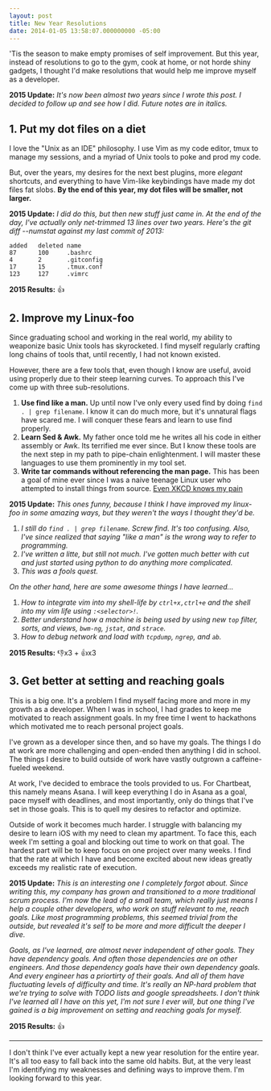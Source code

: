 ```yaml
---
layout: post
title: New Year Resolutions
date: 2014-01-05 13:58:07.000000000 -05:00
---
```

'Tis the season to make empty promises of self improvement. But this year, instead of resolutions to go to the gym, cook at home, or not horde shiny gadgets, I thought I'd make resolutions that would help me improve myself as a developer.

__2015 Update:__ _It's now been almost two years since I wrote this post. I decided to follow up and see how I did. Future notes are in italics._


## 1. Put my dot files on a diet
I love the "Unix as an IDE" philosophy. I use Vim as my code editor, tmux to manage my sessions, and a myriad of Unix tools to poke and prod my code.

But, over the years, my desires for the next best plugins, more _elegant_ shortcuts, and everything to have Vim-like keybindings have made my dot files fat slobs. __By the end of this year, my dot files will be smaller, not larger.__

__2015 Update:__ _I did do this, but then new stuff just came in. At the end of the day, I've actually only net-trimmed 13 lines over two years. Here's the git diff --numstat against my last commit of 2013:_

```
added	deleted	name
87      100		.bashrc
4       2		.gitconfig
17      15		.tmux.conf
123     127		.vimrc
```

__2015 Results:__ 👍


## 2. Improve my Linux-foo
Since graduating school and working in the real world, my ability to weaponize basic Unix tools has skyrocketed. I find myself regularly crafting long chains of tools that, until recently, I had not known existed.

However, there are a few tools that, even though I know are useful, avoid using properly due to their steep learning curves. To approach this I've come up with three sub-resolutions.

1. __Use find like a man.__ Up until now I've only every used find by doing ```find . | grep filename```. I know it can do much more, but it's unnatural flags have scared me. I will conquer these fears and learn to use find properly.
2. __Learn Sed & Awk.__ My father once told me he writes all his code in either assembly or Awk. Its terrified me ever since. But I know these tools are the next step in my path to pipe-chain enlightenment. I will master these languages to use them prominently in my tool set.
3. __Write tar commands without referencing the man page.__ This has been a goal of mine ever since I was a naive teenage Linux user who attempted to install things from source. [Even XKCD knows my pain](https://xkcd.com/1168/)

__2015 Update:__ _This ones funny, because I think I have improved my linux-foo in some amazing ways, but they weren't the ways I thought they'd be._

1. _I still do `find . | grep filename`. Screw find. It's too confusing. Also, I've since realized that saying "like a man" is the wrong way to refer to programming._
2. _I've written a litte, but still not much. I've gotten much better with cut and just started using python to do anything more complicated._
3. _This was a fools quest._

_On the other hand, here are some awesome things I have learned..._

1. _How to integrate vim into my shell-life by `ctrl+x,ctrl+e` and the shell into my vim life using `:<selector>!`._
2. _Better understand how a machine is being used by using new `top` filter, sorts, and views, `bwm-ng`, `jstat`, and `strace`._
3. _How to debug network and load with `tcpdump`, `ngrep`, and `ab`._

__2015 Results:__ 👎x3 + 👍x3

## 3. Get better at setting and reaching goals
This is a big one. It's a problem I find myself facing more and more in my growth as a developer. When I was in school, I had grades to keep me motivated to reach assignment goals. In my free time I went to hackathons which motivated me to reach personal project goals.

I've grown as a developer since then, and so have my goals. The things I do at work are more challenging and open-ended then anything I did in school. The things I desire to build outside of work have vastly outgrown a caffeine-fueled weekend.

At work, I've decided to embrace the tools provided to us. For Chartbeat, this namely means Asana. I will keep everything I do in Asana as a goal, pace myself with deadlines, and most importantly, only do things that I've set in those goals. This is to quell my desires to refactor and optimize.

Outside of work it becomes much harder. I struggle with balancing my desire to learn iOS with my need to clean my apartment. To face this, each week I'm setting a goal and blocking out time to work on that goal. The hardest part will be to keep focus on one project over many weeks. I find that the rate at which I have and become excited about new ideas greatly exceeds my realistic rate of execution.

__2015 Update:__ _This is an interesting one I completely forgot about. Since writing this, my company has grown and transitioned to a more traditional scrum process. I'm now the lead of a small team, which really just means I help a couple other developers, who work on stuff relevant to me, reach goals. Like most programming problems, this seemed trivial from the outside, but revealed it's self to be more and more difficult the deeper I dive._

_Goals, as I've learned, are almost never independent of other goals. They have dependency goals. And often those dependencies are on other engineers. And those dependency goals have their own dependency goals. And every engineer has a priortirty of their goals. And all of them have fluctuating levels of difficulty and time. It's really an NP-hard problem that we're trying to solve with TODO lists and google spreadsheets. I don't think I've learned all I have on this yet, I'm not sure I ever will, but one thing I've gained is a big improvement on setting and reaching goals for myself._

__2015 Results:__ 👍

---

I don't think I've ever actually kept a new year resolution for the entire year. It's all too easy to fall back into the same old habits. But, at the very least I'm identifying my weaknesses and defining ways to improve them. I'm looking forward to this year.
